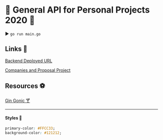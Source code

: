 # 🍇 General API for Personal Projects 2020 🍇

▶️ `go run main.go`

## Links 🔗
[Backend Deployed URL](https://github.com/rafischer1/portfolio-go-api-2020)

[Companies and Proposal Project](http://hot-waves.surge.sh/)

## Resources ⚽️

[Gin Gonic 🍸](https://godoc.org/github.com/gin-gonic/gin#Context.Handler)

---

#### Styles 🎨

```css
primary-color: #FFCC33;
background-color: #121212;
```



